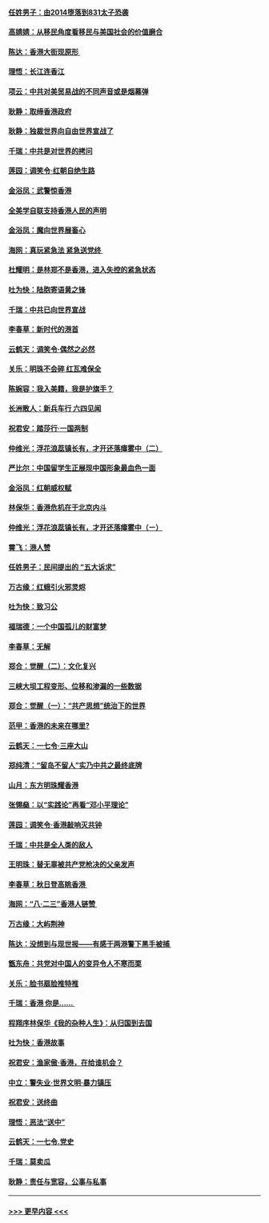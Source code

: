 #### [任姓男子：由2014堕落到831太子恐袭](../pages/nsc993/n11496683.md?t=09040055) 
#### [高婧婧：从移民角度看移民与美国社会的价值磨合](../pages/nsc993/n11495757.md?t=09040055) 
#### [陈达：香港大街现原形 ](../pages/nsc993/n11495441.md?t=09040055) 
#### [理悟：长江连香江](../pages/nsc993/n11495377.md?t=09040055) 
#### [项云：中共对美贸易战的不同声音或是烟幕弹](../pages/nsc993/n11494929.md?t=09040055) 
#### [耿静：取缔香港政府](../pages/nsc993/n11494218.md?t=09040055) 
#### [耿静：独裁世界向自由世界宣战了](../pages/nsc993/n11494190.md?t=09040055) 
#### [千瑞：中共是对世界的拷问](../pages/nsc993/n11493021.md?t=09040055) 
#### [莲园：调笑令‧红朝自绝生路](../pages/nsc993/n11493011.md?t=09040055) 
#### [金浴凤：武警惊香港](../pages/nsc993/n11492994.md?t=09040055) 
#### [全美学自联支持香港人民的声明](../pages/nsc993/n11492630.md?t=09040055) 
#### [金浴凤：魔向世界展畜心](../pages/nsc993/n11492599.md?t=09040055) 
#### [海网：真玩紧急法 紧急送党终 ](../pages/nsc993/n11492535.md?t=09040055) 
#### [杜耀明：是林郑不是香港，进入失控的紧急状态](../pages/nsc993/n11491420.md?t=09040055) 
#### [吐为快：陆胞寄语黄之锋](../pages/nsc993/n11491117.md?t=09040055) 
#### [千瑞：中共已向世界宣战](../pages/nsc993/n11490123.md?t=09040055) 
#### [李春草：新时代的港首](../pages/nsc993/n11489864.md?t=09040055) 
#### [云鹤天：调笑令·偶然之必然](../pages/nsc993/n11489701.md?t=09040055) 
#### [关乐：明珠不会碎 红瓦难保全](../pages/nsc993/n11489647.md?t=09040055) 
#### [陈婉容：我入美籍，我是护旗手？](../pages/nsc993/n11487908.md?t=09040055) 
#### [长洲散人：新兵车行 六四见闻](../pages/nsc993/n11487729.md?t=09040055) 
#### [祝君安：踏莎行‧一国两制](../pages/nsc993/n11487699.md?t=09040055) 
#### [仲维光：浮花浪蕊镇长有，才开还落瘴雾中（二）](../pages/nsc993/n11483286.md?t=09040055) 
#### [严比尔：中国留学生正展现中国形象最血色一面](../pages/nsc993/n11485145.md?t=09040055) 
#### [金浴凤：红朝威权赋](../pages/nsc993/n11485191.md?t=09040055) 
#### [林保华：香港危机在于北京内斗](../pages/nsc993/n11484593.md?t=09040055) 
#### [仲维光：浮花浪蕊镇长有，才开还落瘴雾中（ㄧ）](../pages/nsc993/n11483259.md?t=09040055) 
#### [霄飞：港人赞](../pages/nsc993/n11482957.md?t=09040055) 
#### [任姓男子：民间提出的 “五大诉求”](../pages/nsc993/n11482897.md?t=09040055) 
#### [万古缘：红蛾引火邪灵烬](../pages/nsc993/n11482886.md?t=09040055) 
#### [吐为快：致习公](../pages/nsc993/n11482867.md?t=09040055) 
#### [福瑞德：一个中国孤儿的财富梦](../pages/nsc993/n11482817.md?t=09040055) 
#### [李春草：无解](../pages/nsc993/n11482791.md?t=09040055) 
#### [郑合：觉醒（二）：文化复兴](../pages/nsc993/n11478025.md?t=09040055) 
#### [三峡大坝工程变形、位移和渗漏的一些数据](../pages/nsc993/n11478232.md?t=09040055) 
#### [郑合：觉醒（一）：“共产思想”统治下的世界](../pages/nsc993/n11477663.md?t=09040055) 
#### [范甲：香港的未来在哪里?](../pages/nsc993/n11477249.md?t=09040055) 
#### [云鹤天：一七令·三座大山](../pages/nsc993/n11477192.md?t=09040055) 
#### [郑纯清：“留岛不留人”实乃中共之最终底牌](../pages/nsc993/n11476160.md?t=09040055) 
#### [山月：东方明珠耀香港](../pages/nsc993/n11476077.md?t=09040055) 
#### [张翎燊：以“实践论”再看“邓小平理论”](../pages/nsc993/n11475733.md?t=09040055) 
#### [莲园：调笑令‧香港敲响灭共钟](../pages/nsc993/n11475723.md?t=09040055) 
#### [千瑞：中共是全人类的敌人](../pages/nsc993/n11475329.md?t=09040055) 
#### [王明珠：替无辜被共产党枪决的父亲发声](../pages/nsc993/n11474570.md?t=09040055) 
#### [李春草：秋日登高眺香港 ](../pages/nsc993/n11474491.md?t=09040055) 
#### [海网：“八·二三”香港人链赞 ](../pages/nsc993/n11474538.md?t=09040055) 
#### [万古缘：大屿荆神](../pages/nsc993/n11474401.md?t=09040055) 
#### [陈达：没想到与现世报——有感于两港警下黑手被捕 ](../pages/nsc993/n11472557.md?t=09040055) 
#### [甑东舟：共党对中国人的变异令人不寒而栗](../pages/nsc993/n11472496.md?t=09040055) 
#### [关乐：脸书扇脸推特推](../pages/nsc993/n11472488.md?t=09040055) 
#### [千瑞：香港  你是…… ](../pages/nsc993/n11472459.md?t=09040055) 
#### [程翔序林保华《我的杂种人生》：从归国到去国](../pages/nsc993/n11472369.md?t=09040055) 
#### [吐为快：香港故事](../pages/nsc993/n11471931.md?t=09040055) 
#### [祝君安：渔家傲‧香港，在给谁机会？](../pages/nsc993/n11469718.md?t=09040055) 
#### [中立：警失业‧世界文明‧暴力镇压](../pages/nsc993/n11467566.md?t=09040055) 
#### [祝君安：送终曲](../pages/nsc993/n11467546.md?t=09040055) 
#### [理悟：恶法“送中”](../pages/nsc993/n11467290.md?t=09040055) 
#### [云鹤天：一七令.党史](../pages/nsc993/n11464122.md?t=09040055) 
#### [千瑞：莫卖瓜](../pages/nsc993/n11463014.md?t=09040055) 
#### [耿静：责任与宽容，公事与私事](../pages/nsc993/n11462810.md?t=09040055) 

----
#### [ >>> 更早内容 <<< ](../indexes/nsc993-earlier.md)
